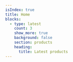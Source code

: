 ```yaml
---
isIndex: true
title: Home
blocks:
  - type: latest
    count: 3
    show_more: true
    background: false
    section: products
    heading:
      title: Latest products
---
```

